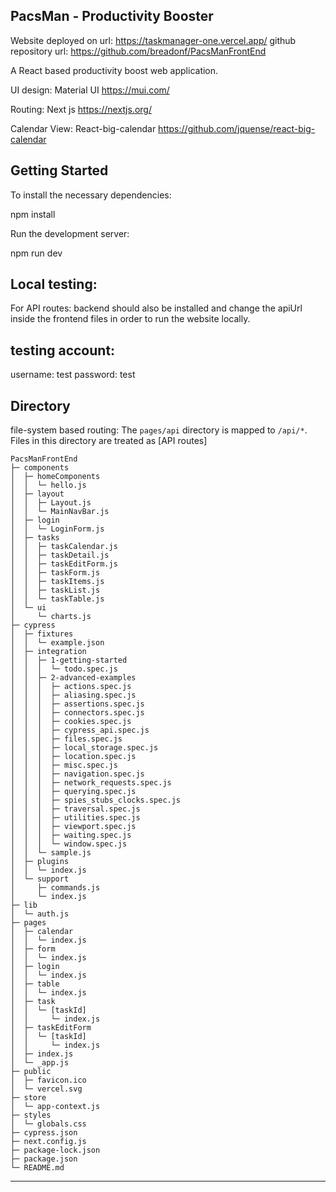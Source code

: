 ## PacsMan - Productivity Booster
Website deployed on url: https://taskmanager-one.vercel.app/
github repository url: https://github.com/breadonf/PacsManFrontEnd

A React based productivity boost web application.

UI design: Material UI
https://mui.com/

Routing: Next js
https://nextjs.org/

Calendar View: React-big-calendar
https://github.com/jquense/react-big-calendar

## Getting Started

To install the necessary dependencies:

npm install

Run the development server:

npm run dev

## Local testing:

For API routes:
backend should also be installed and change the apiUrl inside the frontend files in order to run the website locally.

## testing account:
username: test
password: test

## Directory
file-system based routing:
The `pages/api` directory is mapped to `/api/*`. Files in this directory are treated as [API routes]

```PacsManFrontEnd
PacsManFrontEnd                         
├─ components                           
│  ├─ homeComponents                    
│  │  └─ hello.js                       
│  ├─ layout                            
│  │  ├─ Layout.js                      
│  │  └─ MainNavBar.js                  
│  ├─ login                             
│  │  └─ LoginForm.js                   
│  ├─ tasks                             
│  │  ├─ taskCalendar.js                
│  │  ├─ taskDetail.js                  
│  │  ├─ taskEditForm.js                
│  │  ├─ taskForm.js                    
│  │  ├─ taskItems.js                   
│  │  ├─ taskList.js                    
│  │  └─ taskTable.js                   
│  └─ ui                                
│     └─ charts.js                      
├─ cypress                              
│  ├─ fixtures                          
│  │  └─ example.json                   
│  ├─ integration                       
│  │  ├─ 1-getting-started              
│  │  │  └─ todo.spec.js                
│  │  ├─ 2-advanced-examples            
│  │  │  ├─ actions.spec.js             
│  │  │  ├─ aliasing.spec.js            
│  │  │  ├─ assertions.spec.js          
│  │  │  ├─ connectors.spec.js          
│  │  │  ├─ cookies.spec.js             
│  │  │  ├─ cypress_api.spec.js         
│  │  │  ├─ files.spec.js               
│  │  │  ├─ local_storage.spec.js       
│  │  │  ├─ location.spec.js            
│  │  │  ├─ misc.spec.js                
│  │  │  ├─ navigation.spec.js          
│  │  │  ├─ network_requests.spec.js    
│  │  │  ├─ querying.spec.js            
│  │  │  ├─ spies_stubs_clocks.spec.js  
│  │  │  ├─ traversal.spec.js           
│  │  │  ├─ utilities.spec.js           
│  │  │  ├─ viewport.spec.js            
│  │  │  ├─ waiting.spec.js             
│  │  │  └─ window.spec.js              
│  │  └─ sample.js                      
│  ├─ plugins                           
│  │  └─ index.js                       
│  └─ support                           
│     ├─ commands.js                    
│     └─ index.js                       
├─ lib                                  
│  └─ auth.js                           
├─ pages                                
│  ├─ calendar                          
│  │  └─ index.js                       
│  ├─ form                              
│  │  └─ index.js                       
│  ├─ login                             
│  │  └─ index.js                       
│  ├─ table                             
│  │  └─ index.js                       
│  ├─ task                              
│  │  └─ [taskId]                       
│  │     └─ index.js                    
│  ├─ taskEditForm                      
│  │  └─ [taskId]                       
│  │     └─ index.js                    
│  ├─ index.js                          
│  └─ _app.js                           
├─ public                               
│  ├─ favicon.ico                       
│  └─ vercel.svg                        
├─ store                                
│  └─ app-context.js                    
├─ styles                               
│  └─ globals.css                       
├─ cypress.json                         
├─ next.config.js                       
├─ package-lock.json                    
├─ package.json                         
└─ README.md                            

```
---